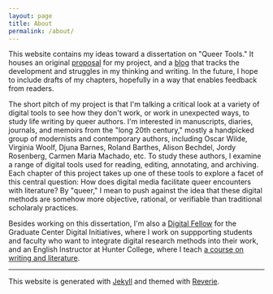 ```yaml
---
layout: page
title: About
permalink: /about/
---
```



<!--- What I want to include on this page:
- what is this website, what it contains
- overview of my project
- who I am
-->

This website contains my ideas toward a dissertation on "Queer Tools."
It houses an original [proposal](../prospectus) for my project, and a
[blog](../index.html) that tracks the development and struggles in my
thinking and writing. In the future, I hope to include drafts of my
chapters, hopefully in a way that enables feedback from readers.

The short pitch of my project is that I'm talking a critical look at a
variety of digital tools to see how they don't work, or work in
unexpected ways, to study life writing by queer authors. I'm
interested in manuscripts, diaries, journals, and memoirs from the
"long 20th century," mostly a handpicked group of modernists and
contemporary authors, including Oscar Wilde, Virginia Woolf, Djuna
Barnes, Roland Barthes, Alison Bechdel, Jordy Rosenberg, Carmen Maria
Machado, etc. To study these authors, I examine a range of digital
tools used for reading, editing, annotating, and archiving. Each
chapter of this project takes up one of these tools to explore a facet
of this central question: How does digital media facilitate queer
encounters with literature? By "queer," I mean to push against the
idea that these digital methods are somehow more objective, rational,
or verifiable than traditional scholaraly practices.

Besides working on this dissertation, I'm also a [Digital
Fellow](https://gcdi.commons.gc.cuny.edu/) for the Graduate Center
Digital Initiatives, where I work on suppporting students and faculty
who want to integrate digital research methods into their work, and an
English Instructor at Hunter College, where I teach [a course on
writing and literature](bit.ly/engl220fall19).


***

This website is generated with [Jekyll](https://jekyllrb.com/) and themed with 
[Reverie](https://github.com/amitmerchant1990/reverie). 


